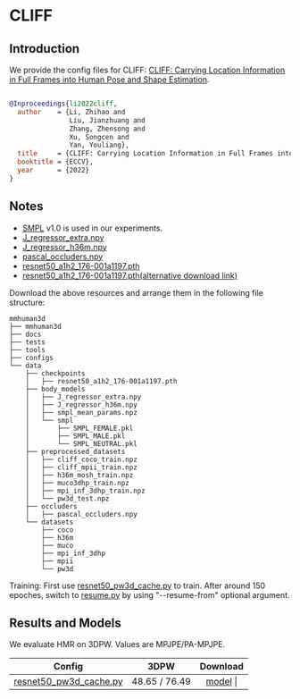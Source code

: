 # CLIFF

## Introduction

We provide the config files for CLIFF: [CLIFF: Carrying Location Information in Full Frames into Human Pose and Shape Estimation](https://arxiv.org/pdf/2208.00571.pdf).

```BibTeX

@Inproceedings{li2022cliff,
  author    = {Li, Zhihao and
               Liu, Jianzhuang and
               Zhang, Zhensong and
               Xu, Songcen and
               Yan, Youliang},
  title     = {CLIFF: Carrying Location Information in Full Frames into Human Pose and Shape Estimation},
  booktitle = {ECCV},
  year      = {2022}
}

```

## Notes

- [SMPL](https://smpl.is.tue.mpg.de/) v1.0 is used in our experiments.
- [J_regressor_extra.npy](https://openmmlab-share.oss-cn-hangzhou.aliyuncs.com/mmhuman3d/models/J_regressor_extra.npy?versionId=CAEQHhiBgIDD6c3V6xciIGIwZDEzYWI5NTBlOTRkODU4OTE1M2Y4YTI0NTVlZGM1)
- [J_regressor_h36m.npy](https://openmmlab-share.oss-cn-hangzhou.aliyuncs.com/mmhuman3d/models/J_regressor_h36m.npy?versionId=CAEQHhiBgIDE6c3V6xciIDdjYzE3MzQ4MmU4MzQyNmRiZDA5YTg2YTI5YWFkNjRi)
- [pascal_occluders.npy](https://openmmlab-share.oss-cn-hangzhou.aliyuncs.com/mmhuman3d/models/pare/pascal_occluders.npy?versionId=CAEQOhiBgMCH2fqigxgiIDY0YzRiNThkMjU1MzRjZTliMTBhZmFmYWY0MTViMTIx)
- [resnet50_a1h2_176-001a1197.pth](https://github.com/rwightman/pytorch-image-models/releases/download/v0.1-rsb-weights/resnet50_a1h2_176-001a1197.pth)
- [resnet50_a1h2_176-001a1197.pth(alternative download link)](https://openmmlab-share.oss-cn-hangzhou.aliyuncs.com/mmhuman3d/models/cliff/resnet50_a1h2_176-001a1197.pth)

Download the above resources and arrange them in the following file structure:

```text
mmhuman3d
├── mmhuman3d
├── docs
├── tests
├── tools
├── configs
└── data
    ├── checkpoints
    │   ├── resnet50_a1h2_176-001a1197.pth
    ├── body_models
    │   ├── J_regressor_extra.npy
    │   ├── J_regressor_h36m.npy
    │   ├── smpl_mean_params.npz
    │   └── smpl
    │       ├── SMPL_FEMALE.pkl
    │       ├── SMPL_MALE.pkl
    │       └── SMPL_NEUTRAL.pkl
    ├── preprocessed_datasets
    │   ├── cliff_coco_train.npz
    │   ├── cliff_mpii_train.npz
    │   ├── h36m_mosh_train.npz
    │   ├── muco3dhp_train.npz
    │   ├── mpi_inf_3dhp_train.npz
    │   └── pw3d_test.npz
    ├── occluders
    │   ├── pascal_occluders.npy
    └── datasets
        ├── coco
        ├── h36m
        ├── muco
        ├── mpi_inf_3dhp
        ├── mpii
        └── pw3d
```

Training:
First use [resnet50_pw3d_cache.py](resnet50_pw3d_cache.py) to train. After around 150 epoches, switch to [resume.py](resume.py) by using "--resume-from" optional argument.

## Results and Models

We evaluate HMR on 3DPW. Values are MPJPE/PA-MPJPE.

| Config | 3DPW    | Download |
|:------:|:-------:|:------:|
| [resnet50_pw3d_cache.py](resnet50_pw3d_cache.py) | 48.65 / 76.49 | [model](https://openmmlab-share.oss-cn-hangzhou.aliyuncs.com/mmhuman3d/models/cliff/resnet50_cliff.pth) &#124;

